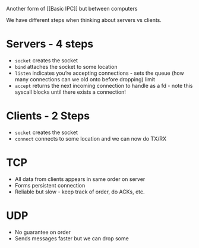 Another form of [[Basic IPC]] but between computers

We have different steps when thinking about servers vs clients.

# Servers - 4 steps
- `socket` creates the socket
- `bind` attaches the socket to some location
- `listen` indicates you’re accepting connections - sets the queue (how many connections can we old onto before dropping) limit
- `accept` returns the next incoming connection to handle as a fd - note this syscall blocks until there exists a connection!

# Clients - 2 Steps
- `socket` creates the socket
- `connect` connects to some location and we can now do TX/RX

# TCP
- All data from clients appears in same order on server
- Forms persistent connection
- Reliable but slow - keep track of order, do ACKs, etc.

# UDP
- No guarantee on order
- Sends messages faster but we can drop some